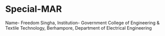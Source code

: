 # Special-MAR
Name- Freedom Singha,
Institution- Government College of Engineering & Textile Technology, Berhampore,
Department of Electrical Engineering
